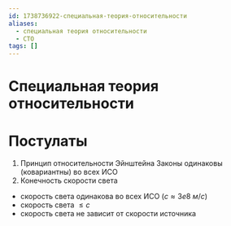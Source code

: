 ```yaml
---
id: 1738736922-специальная-теория-относительности
aliases:
  - специальная теория относительности
  - СТО
tags: []
---
```


# Специальная теория относительности
# Постулаты
1. Принцип относительности Эйнштейна
Законы одинаковы (ковариантны) во всех ИСО
2. Конечность скорости света
+ скорость света одинакова во всех ИСО ($c \approx 3e8\ м/c$)
+ скорость света $\le c$
+ скорость света не зависит от скорости источника
